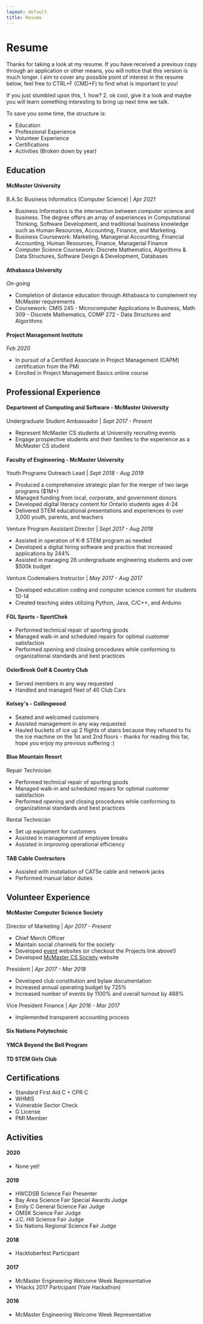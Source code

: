 ```yaml
---
layout: default
title: Resume
---
```


# Resume
Thanks for taking a look at my resume. If you have received a previous copy through an application or other means, you will notice that this version is much longer. I aim to cover any possible point of interest in the resume below, feel free to CTRL+F (CMD+F) to find what is important to you! 

If you just stumbled upon this, 1. how? 2. ok cool, give it a look and maybe you will learn something interesting to bring up next time we talk.

To save you some time, the structure is:
- Education
- Professional Experience
- Volunteer Experience
- Certifications
- Activities (Broken down by year)


## Education
#### McMaster University
B.A.Sc Business Informatics (Computer Science) | *Apr 2021*
- Business Informatics is the intersection between computer science and business. The degree offers an array of experiences in Computational Thinking, Software Development, and traditional business knowledge such as Human Resources, Accounting, Finance, and Marketing.
- Business Coursework: Marketing, Managerial Accounting, Financial Accounting, Human Resources, Finance, Managerial Finance
- Computer Science Coursework: Discrete Mathematics, Algorithms & Data Structures, Software Design & Development, Databases

#### Athabasca University
*On-going*
- Completion of distance education through Athabasca to complement my McMaster requirements
- Coursework: CMIS 245 - Microcomputer Applications in Business, Math 309 - Discrete Mathematics, COMP 272 - Data Structures and Algorithms

#### Project Management Institute
*Feb 2020*
- In pursuit of a Certified Associate in Project Management (CAPM) certification from the PMI
- Enrolled in Project Management Basics online course

## Professional Experience
#### Department of Computing and Software - McMaster University
Undergraduate Student Ambassador | *Sept 2017 - Present*
- Represent McMaster CS students at University recruiting events
- Engage prospective students and their families to the experience as a McMaster CS student

#### Faculty of Engineering - McMaster University
Youth Programs Outreach Lead | *Sept 2018 - Aug 2019*
- Produced a comprehensive strategic plan for the merger of two large programs ($1M+)
- Managed funding from local, corporate, and government donors
- Developed digital literacy content for Ontario students ages 4-24
- Delivered STEM educational presentations and experiences to over 3,000 youth, parents, and teachers

Venture Program Assistant Director | *Sept 2017 - Aug 2018*
- Assisted in operation of K-8 STEM program as needed
- Developed a digital hiring software and practice that increased applications by 244%
- Assisted in managing 28 undergraduate engineering students and over $500k budget

Venture Codemakers Instructor | *May 2017 - Aug 2017*
- Developed education coding and computer science content for students 10-14
- Created teaching aides utilizing Python, Java, C/C++, and Arduino

#### FGL Sports - SportChek
- Performed technical repair of sporting goods
- Managed walk-in and scheduled repairs for optimal customer satisfaction
- Performed opening and closing procedures while conforming to organizational standards and best practices 

#### OslerBrook Golf & Country Club
- Served members in any way requested
- Handled and managed fleet of 40 Club Cars

#### Kelsey's - Collingwood
- Seated and welcomed customers
- Assisted management in any way requested
- Hauled buckets of ice up 2 flights of stairs because they refused to fix the ice machine on the 1st and 2nd floors - thanks for reading this far, hope you enjoy my previous suffering :)

#### Blue Mountain Resort
Repair Technician
- Performed technical repair of sporting goods
- Managed walk-in and scheduled repairs for optimal customer satisfaction
- Performed opening and closing procedures while conforming to organizational standards and best practices 

Rental Technician
- Set up equipment for customers
- Assisted in management of employee breaks
- Assisted in improving operational efficiency


#### TAB Cable Contractors
- Assisted with installation of CAT5e cable and network jacks
- Performed manual labor duties

## Volunteer Experience

#### McMaster Computer Science Society
Director of Marketing | *Apr 2017 - Present*
- Chief Merch Officer
- Maintain social channels for the society
- Developed [event](http://github.com/aberriault/csa-industry-night) websites (or checkout the Projects link above!)
- Developed [McMaster CS Society](http://mcmastercs.ca) website

President | *Apr 2017 - Mar 2018*
- Developed club constitution and bylaw documentation
- Increased annual operating budget by 725%
- Increased number of events by 1100% and overall turnout by 488%

Vice President Finance | *Apr  2016 - Mar 2017*
- Implemented transparent accounting process

#### Six Nations Polytechnic

#### YMCA Beyond the Bell Program

#### TD STEM Girls Club

## Certifications
- Standard First Aid C + CPR C 
- WHMIS
- Vulnerable Sector Check
- G License
- PMI Member

## Activities
#### 2020
- None yet!

#### 2019
- HWCDSB Science Fair Presenter
- Bay Area Science Fair Special Awards Judge
- Emily C General Science Fair Judge
- OMSK Science Fair Judge
- J.C. Hill Science Fair Judge
- Six Nations Regional Science Fair Judge

#### 2018
- Hacktoberfest Participant

#### 2017
- McMaster Engineering Welcome Week Representative
- YHacks 2017 Participant (Yale Hackathon)

#### 2016
- McMaster Engineering Welcome Week Representative